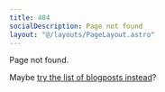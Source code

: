 ```yaml
---
title: 404
socialDescription: Page not found
layout: "@/layouts/PageLayout.astro"
---
```


Page not found.

Maybe [try the list of blogposts instead](/blog)?
